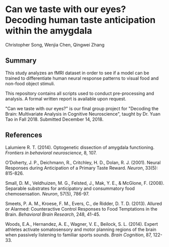 # Can we taste with our eyes? Decoding human taste anticipation within the amygdala
Christopher Song, Wenjia Chen, Qingwei Zhang


## Summary
This study analyzes an fMRI dataset in order to see if a model can be trained to differentiate human neural response patterns to visual food and non-food object stimuli.

This repository contains all scripts used to conduct pre-processing and analysis. A formal written report is available upon request.

"Can we taste with our eyes?" is our final group project for "Decoding the Brain: Multivariate Analysis in Cognitive Neuroscience", taught by Dr. Yuan Tao in Fall 2018. Submitted December 14, 2018.


## References
Lalumiere R. T. (2014). Optogenetic dissection of amygdala functioning. *Frontiers in behavioral neuroscience*, 8, 107. 

O’Doherty, J. P., Deichmann, R., Critchley, H. D., Dolan, R. J. (2001). Neural Responses during Anticipation of a Primary Taste Reward. *Neuron*, 33(5): 815-826. 

Small, D. M., Veldhuizen, M. G., Felsted, J., Mak, Y. E., & McGlone, F. (2008). Separable substrates for anticipatory and consummatory food chemosensation. *Neuron*, 57(5), 786-97.

Smeets, P. A. M., Kroese, F. M., Evers, C., de Ridder, D. T. D. (2013). Allured or Alarmed: Counteractive Control Responses to Food Temptations in the Brain. *Behavioral Brain Research*, 248, 41-45.

Woods, E.A., Hernandez, A. E., Wagner, V. E., Beilock, S. L. (2014). Expert athletes activate somatosensory and motor planning regions of the brain when passively listening to familiar sports sounds. *Brain Cognition*, 87, 122-33.
